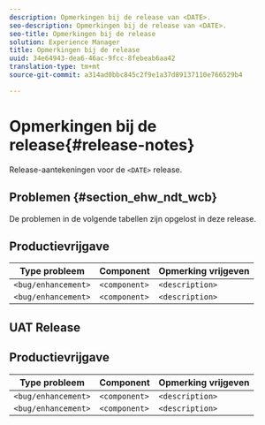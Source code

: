 ```yaml
---
description: Opmerkingen bij de release van <DATE>.
seo-description: Opmerkingen bij de release van <DATE>.
seo-title: Opmerkingen bij de release
solution: Experience Manager
title: Opmerkingen bij de release
uuid: 34e64943-dea6-46ac-9fcc-8febeab6aa42
translation-type: tm+mt
source-git-commit: a314ad0bbc845c2f9e1a37d89137110e766529b4

---
```



# Opmerkingen bij de release{#release-notes}

Release-aantekeningen voor de `<DATE>` release.

<!--- remove the carets and the quotes and fill in with actual values--->

## Problemen {#section_ehw_ndt_wcb}

De problemen in de volgende tabellen zijn opgelost in deze release.

## Productievrijgave

| **Type probleem** | **Component** | **Opmerking vrijgeven** |
|---|---|---|
| `<bug/enhancement>` | `<component>` | `<description>` |
| `<bug/enhancement>` | `<component>` | `<description>` |


## UAT Release

## Productievrijgave

| **Type probleem** | **Component** | **Opmerking vrijgeven** |
|---|---|---|
| `<bug/enhancement>` | `<component>` | `<description>` |
| `<bug/enhancement>` | `<component>` | `<description>` |
